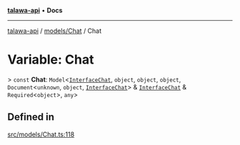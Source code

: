 [**talawa-api**](../../../README.md) • **Docs**

***

[talawa-api](../../../modules.md) / [models/Chat](../README.md) / Chat

# Variable: Chat

\> `const` **Chat**: `Model`\<[`InterfaceChat`](../interfaces/InterfaceChat.md), `object`, `object`, `object`, `Document`\<`unknown`, `object`, [`InterfaceChat`](../interfaces/InterfaceChat.md)\> & [`InterfaceChat`](../interfaces/InterfaceChat.md) & `Required`\<`object`\>, `any`\>

## Defined in

[src/models/Chat.ts:118](https://github.com/PalisadoesFoundation/talawa-api/blob/4a88fe62b20ebda9653c55ae8d39d6c6fac8831f/src/models/Chat.ts#L118)
